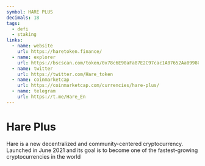 ```yaml
---
symbol: HARE PLUS
decimals: 18
tags:
  - defi
  - staking
links:
  - name: website
    url: https://haretoken.finance/
  - name: explorer
    url: https://bscscan.com/token/0x78c6E90aFa87E2C97cac1A07652Aa0998C6C9078
  - name: twitter
    url: https://twitter.com/Hare_token
  - name: coinmarketcap
    url: https://coinmarketcap.com/currencies/hare-plus/
  - name: telegram
    url: https://t.me/Hare_En
---
```


# Hare Plus

Hare is a new decentralized and community-centered cryptocurrency. Launched in June 2021 and its goal is to become one of the fastest-growing cryptocurrencies in the world
